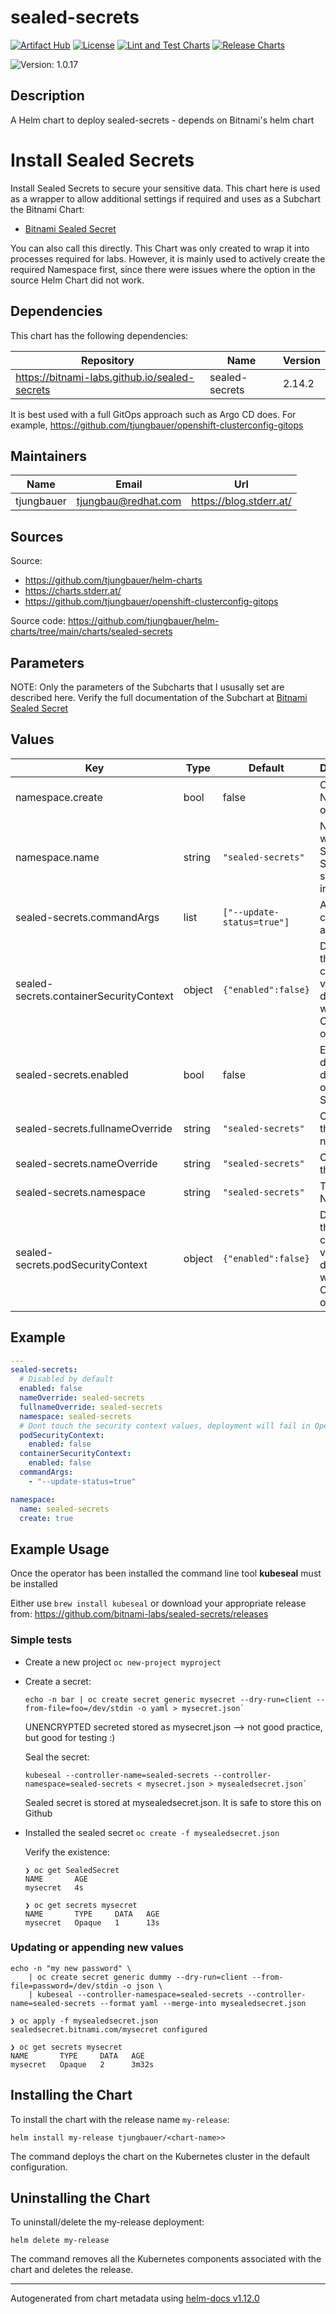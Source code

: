 

# sealed-secrets

  [![Artifact Hub](https://img.shields.io/endpoint?url=https://artifacthub.io/badge/repository/openshift-bootstraps)](https://artifacthub.io/packages/search?repo=openshift-bootstraps)
  [![License](https://img.shields.io/badge/License-Apache_2.0-blue.svg)](https://opensource.org/licenses/Apache-2.0)
  [![Lint and Test Charts](https://github.com/tjungbauer/helm-charts/actions/workflows/lint_and_test_charts.yml/badge.svg)](https://github.com/tjungbauer/helm-charts/actions/workflows/lint_and_test_charts.yml)
  [![Release Charts](https://github.com/tjungbauer/helm-charts/actions/workflows/release.yml/badge.svg)](https://github.com/tjungbauer/helm-charts/actions/workflows/release.yml)

  ![Version: 1.0.17](https://img.shields.io/badge/Version-1.0.17-informational?style=flat-square)

 

  ## Description

  A Helm chart to deploy sealed-secrets - depends on Bitnami's helm chart

# Install Sealed Secrets

Install Sealed Secrets to secure your sensitive data. This chart here is used as a wrapper to allow additional settings if required and uses as a Subchart the Bitnami Chart:

* [Bitnami Sealed Secret](https://bitnami-labs.github.io/sealed-secrets)

You can also call this directly. This Chart was only created to wrap it into processes required for labs. However, it is mainly used to actively create the required Namespace first, since there were issues where the option in the source Helm Chart did not work.

## Dependencies

This chart has the following dependencies:

| Repository | Name | Version |
|------------|------|---------|
| https://bitnami-labs.github.io/sealed-secrets | sealed-secrets | 2.14.2 |

It is best used with a full GitOps approach such as Argo CD does. For example, https://github.com/tjungbauer/openshift-clusterconfig-gitops

## Maintainers

| Name | Email | Url |
| ---- | ------ | --- |
| tjungbauer | <tjungbau@redhat.com> | <https://blog.stderr.at/> |

## Sources
Source:
* <https://github.com/tjungbauer/helm-charts>
* <https://charts.stderr.at/>
* <https://github.com/tjungbauer/openshift-clusterconfig-gitops>

Source code: https://github.com/tjungbauer/helm-charts/tree/main/charts/sealed-secrets

## Parameters

NOTE: Only the parameters of the Subcharts that I ususally set are described here.
Verify the full documentation of the Subchart at [Bitnami Sealed Secret](https://bitnami-labs.github.io/sealed-secrets)

## Values

| Key | Type | Default | Description |
|-----|------|---------|-------------|
| namespace.create | bool | false | Create Namespace or not |
| namespace.name | string | `"sealed-secrets"` | Namespace where Sealed Secrets shall be installed |
| sealed-secrets.commandArgs | list | `["--update-status=true"]` | Additional command arguments |
| sealed-secrets.containerSecurityContext | object | `{"enabled":false}` | Dont touch the security context values, deployment will fail in OpenShift otherwise. |
| sealed-secrets.enabled | bool | false | Enable or disable deployment of Sealed Secrets |
| sealed-secrets.fullnameOverride | string | `"sealed-secrets"` | Overwrite the Full-name |
| sealed-secrets.nameOverride | string | `"sealed-secrets"` | Overwrite the name |
| sealed-secrets.namespace | string | `"sealed-secrets"` | Target Namespace |
| sealed-secrets.podSecurityContext | object | `{"enabled":false}` | Dont touch the security context values, deployment will fail in OpenShift otherwise. |

## Example

```yaml
---
sealed-secrets:
  # Disabled by default
  enabled: false
  nameOverride: sealed-secrets
  fullnameOverride: sealed-secrets
  namespace: sealed-secrets
  # Dont touch the security context values, deployment will fail in OpenShift otherwise.
  podSecurityContext:
    enabled: false
  containerSecurityContext:
    enabled: false
  commandArgs:
    - "--update-status=true"

namespace:
  name: sealed-secrets
  create: true
```

## Example Usage

Once the operator has been installed the command line tool **kubeseal** must be installed

Either use `brew install kubeseal` or download your appropriate release from: https://github.com/bitnami-labs/sealed-secrets/releases

### Simple tests

* Create a new project `oc new-project myproject`

* Create a secret:

  ```
  echo -n bar | oc create secret generic mysecret --dry-run=client --from-file=foo=/dev/stdin -o yaml > mysecret.json`
  ```

  UNENCRYPTED secreted stored as mysecret.json --> not good practice, but good for testing :)

  Seal the secret:
 
  ```
  kubeseal --controller-name=sealed-secrets --controller-namespace=sealed-secrets < mysecret.json > mysealedsecret.json`
  ```

  Sealed secret is stored at mysealedsecret.json. It is safe to store this on Github

* Installed the sealed secret `oc create -f mysealedsecret.json`

  Verify the existence:

  ```
  ❯ oc get SealedSecret
  NAME       AGE
  mysecret   4s
  ```

  ```
  ❯ oc get secrets mysecret
  NAME       TYPE     DATA   AGE
  mysecret   Opaque   1      13s
  ```

### Updating or appending new values

```
echo -n "my new password" \
    | oc create secret generic dummy --dry-run=client --from-file=password=/dev/stdin -o json \
    | kubeseal --controller-namespace=sealed-secrets --controller-name=sealed-secrets --format yaml --merge-into mysealedsecret.json
```

```
❯ oc apply -f mysealedsecret.json
sealedsecret.bitnami.com/mysecret configured
```

```
❯ oc get secrets mysecret
NAME       TYPE     DATA   AGE
mysecret   Opaque   2      3m32s
```

## Installing the Chart

To install the chart with the release name `my-release`:

```console
helm install my-release tjungbauer/<chart-name>>
```

The command deploys the chart on the Kubernetes cluster in the default configuration.

## Uninstalling the Chart

To uninstall/delete the my-release deployment:

```console
helm delete my-release
```

The command removes all the Kubernetes components associated with the chart and deletes the release.

----------------------------------------------
Autogenerated from chart metadata using [helm-docs v1.12.0](https://github.com/norwoodj/helm-docs/releases/v1.12.0)
